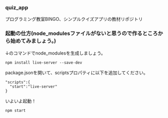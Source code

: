 ### quiz_app
プログラミング教室BINGO、シンプルクイズアプリの教材リポジトリ

### 起動の仕方(node_modulesファイルがないと思うので作るところから始めてみましょう。)
↓のコマンドでnode_modulesを生成しましょう。
```
npm install live-server --save-dev
```
package.jsonを開いて、scriptsプロパティに以下を追加してください。
```
"scripts":{
  "start":"live-server"
}
```
いよいよ起動！
```
npm start
```


